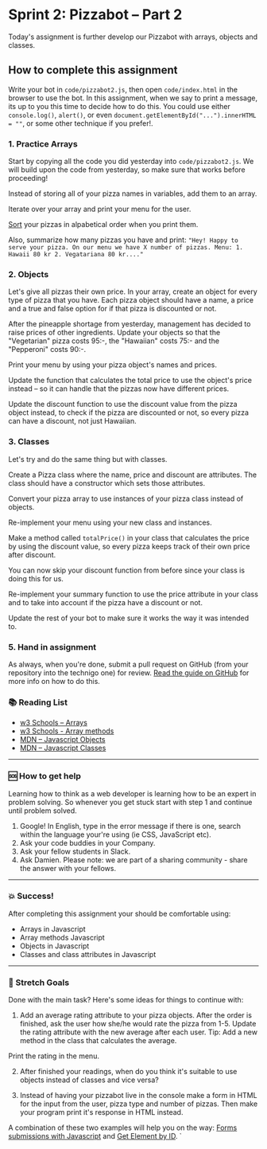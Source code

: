 # Sprint 2: Pizzabot – Part 2

Today's assignment is further develop our Pizzabot with arrays, objects and classes.

## How to complete this assignment

Write your bot in `code/pizzabot2.js`, then open `code/index.html` in the browser to use the bot. In this assignment, when we say to print a message, its up to you this time to decide how to do this. You could use either `console.log()`, `alert()`, or even `document.getElementById("...").innerHTML = ""`, or some other technique if you prefer!.

### 1. Practice Arrays

Start by copying all the code you did yesterday into `code/pizzabot2.js`. We will build upon the code from yesterday, so make sure that works before proceeding!

Instead of storing all of your pizza names in variables, add them to an array.

Iterate over your array and print your menu for the user.

[Sort](https://developer.mozilla.org/en-US/docs/Web/JavaScript/Reference/Global_Objects/Array/sort) your pizzas in alpabetical order when you print them.

Also, summarize how many pizzas you have and print: `"Hey! Happy to serve your pizza. On our menu we have X number of pizzas. Menu: 1. Hawaii 80 kr 2. Vegatariana 80 kr...."`

### 2. Objects

Let's give all pizzas their own price. In your array, create an object for every type of pizza that you have. Each pizza object should have a name, a price and a true and false option for if that pizza is discounted or not.

After the pineapple shortage from yesterday, management has decided to raise prices of other ingredients. Update your objects so that the "Vegetarian" pizza costs 95:-, the "Hawaiian" costs 75:- and the "Pepperoni" costs 90:-.

Print your menu by using your pizza object's names and prices.

Update the function that calculates the total price to use the object's price instead – so it can handle that the pizzas now have different prices.

Update the discount function to use the discount value from the pizza object instead, to check if the pizza are discounted or not, so every pizza can have a discount, not just Hawaiian.

### 3. Classes

Let's try and do the same thing but with classes.

Create a Pizza class where the name, price and discount are attributes. The class should have a constructor which sets those attributes.

Convert your pizza array to use instances of your pizza class instead of objects.

Re-implement your menu using your new class and instances.

Make a method called `totalPrice()` in your class that calculates the price by using the discount value, so every pizza keeps track of their own price after discount.

You can now skip your discount function from before since your class is doing this for us.

Re-implement your summary function to use the price attribute in your class and to take into account if the pizza have a discount or not.

Update the rest of your bot to make sure it works the way it was intended to.

### 5. Hand in assignment

As always, when you're done, submit a pull request on GitHub (from your repository into the technigo one) for review. [Read the guide on GitHub](https://guides.github.com/activities/forking/) for more info on how to do this.

### :books: Reading List

* [w3 Schools – Arrays](https://www.w3schools.com/js/js_arrays.asp)
* [w3 Schools - Array methods](https://www.w3schools.com/js/js_array_methods.asp)
* [MDN – Javascript Objects](https://developer.mozilla.org/en-US/docs/Learn/JavaScript/Objects)
* [MDN – Javascript Classes](https://developer.mozilla.org/en-US/docs/Web/JavaScript/Reference/Classes)

---

### :sos: How to get help
Learning how to think as a web developer is learning how to be an expert in problem solving. So whenever you get stuck start with step 1 and continue until problem solved.

1. Google! In English, type in the error message if there is one, search within the language your're using (ie CSS, JavaScript etc).
2. Ask your code buddies in your Company.
3. Ask your fellow students in Slack.
4. Ask Damien. Please note: we are part of a sharing community - share the answer with your fellows.

---

### :boom: Success!

After completing this assignment your should be comfortable using:

* Arrays in Javascript
* Array methods Javascript
* Objects in Javascript
* Classes and class attributes in Javascript

---

### :runner: Stretch Goals

Done with the main task? Here's some ideas for things to continue with:

1. Add an average rating attribute to your pizza objects. After the order is finished, ask the user how she/he would rate the pizza from 1-5. Update the rating attribute with the new average after each user. Tip: Add a new method in the class that calculates the average.

Print the rating in the menu.

2. After finished your readings, when do you think it's suitable to use objects instead of classes and vice versa?

3. Instead of having your pizzabot live in the console make a form in HTML for the input from the user, pizza type and number of pizzas. Then make your program print it's response in HTML instead.

A combination of these two examples will help you on the way: [Forms submissions with Javascript](https://www.w3schools.com/js/tryit.asp?filename=tryjs_form_submit) and [Get Element by ID](https://www.w3schools.com/js/exercise.asp?filename=exercise_arrays4).
`
